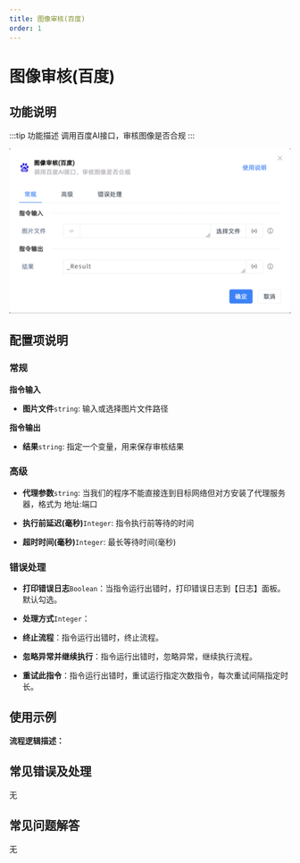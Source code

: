 ```yaml
---
title: 图像审核(百度)
order: 1
---
```


# 图像审核(百度)

## 功能说明

:::tip 功能描述
调用百度AI接口，审核图像是否合规
:::

![图像审核(百度)](../../../assets/图像审核(百度)_command.png)

## 配置项说明

### 常规

**指令输入**

- **图片文件**`string`: 输入或选择图片文件路径


**指令输出**

- **结果**`string`: 指定一个变量，用来保存审核结果

### 高级

- **代理参数**`string`: 当我们的程序不能直接连到目标网络但对方安装了代理服务器，格式为 地址:端口

- **执行前延迟(毫秒)**`Integer`: 指令执行前等待的时间

- **超时时间(毫秒)**`Integer`: 最长等待时间(毫秒)

### 错误处理

- **打印错误日志**`Boolean`：当指令运行出错时，打印错误日志到【日志】面板。默认勾选。

- **处理方式**`Integer`：

 - **终止流程**：指令运行出错时，终止流程。

 - **忽略异常并继续执行**：指令运行出错时，忽略异常，继续执行流程。

 - **重试此指令**：指令运行出错时，重试运行指定次数指令，每次重试间隔指定时长。

## 使用示例

**流程逻辑描述：** 

## 常见错误及处理

无

## 常见问题解答

无

